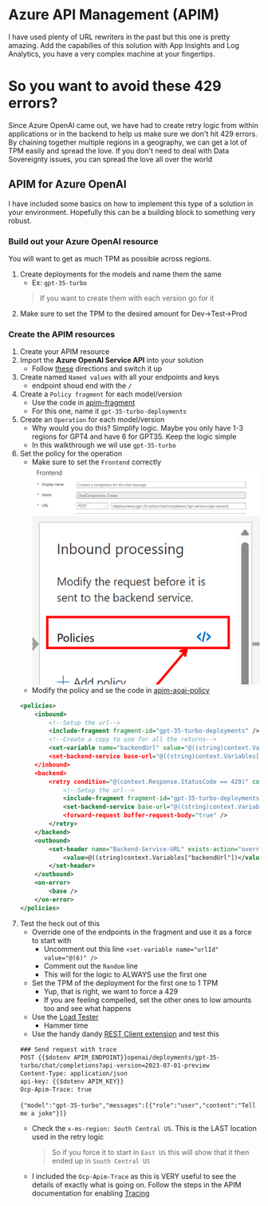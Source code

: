 # Azure API Management (APIM)
I have used plenty of URL rewriters in the past but this one is pretty amazing. Add the capabilies of this solution with App Insights and Log Analytics, you have a very complex machine at your fingertips.

# So you want to avoid these 429 errors?
Since Azure OpenAI came out, we have had to create retry logic from within applications or in the backend to help us make sure we don't hit 429 errors. By chaining together multiple regions in a geography, we can get a lot of TPM easily and spread the love. If you don't need to deal with Data Sovereignty issues, you can spread the love all over the world

## APIM for Azure OpenAI
I have included some basics on how to implement this type of a solution in your environment. Hopefully this can be a building block to something very robust.

### Build out your Azure OpenAI resource
You will want to get as much TPM as possible across regions. 

1. Create deployments for the models and name them the same
    - Ex: `gpt-35-turbo`
    > If you want to create them with each version go for it
1. Make sure to set the TPM to the desired amount for Dev->Test->Prod

### Create the APIM resources
1. Create your APIM resource
1. Import the **Azure OpenAI Service API** into your solution
    - Follow [these](https://learn.microsoft.com/en-us/azure/api-management/import-api-from-oas?tabs=portal) directions and switch it up 
1. Create named `Named values` with all your endpoints and keys
    - endpoint shoud end with the `/`
1. Create a `Policy fragment` for each model/version
    - Use the code in [apim-fragment](apim-aoai-fragment.xml)
    - For this one, name it `gpt-35-turbo-deployments`
1. Create an `Operation` for each model/version
    - Why would you do this? Simplify logic. Maybe you only have 1-3 regions for GPT4 and have 6 for GPT35. Keep the logic simple
    - In this walkthrough we wil use `gpt-35-turbo`
1. Set the policy for the operation
    - Make sure to set the `Frontend` correctly
    ![GPT 35 chat](img/apim/frontend.png
        )
    ![Alt text](img/apim/modify-policy.png)
    - Modify the policy and se the code in [apim-aoai-policy](apim-aoai-policy.xml)
    ```xml
    <policies>
        <inbound>
            <!--Setup the url-->
            <include-fragment fragment-id="gpt-35-turbo-deployments" />
            <!--Create a copy to use for all the returns-->
            <set-variable name="backendUrl" value="@((string)context.Variables["url"])" />
            <set-backend-service base-url="@((string)context.Variables["url"])" />
        </inbound>
        <backend>
            <retry condition="@(context.Response.StatusCode == 429)" count="30" interval="4" delta="2" max-interval="20" first-fast-retry="true">
                <!--Setup the url-->
                <include-fragment fragment-id="gpt-35-turbo-deployments" />
                <set-backend-service base-url="@((string)context.Variables["url"])" />
                <forward-request buffer-request-body="true" />
            </retry>
        </backend>
        <outbound>
            <set-header name="Backend-Service-URL" exists-action="override">
                <value>@((string)context.Variables["backendUrl"])</value>
            </set-header>
        </outbound>
        <on-error>
            <base />
        </on-error>
    </policies>
    ```
1. Test the heck out of this
    - Override one of the endpoints in the fragment and use it as a force to start with
        - Uncomment out this line `<set-variable name="urlId" value="@(6)" />`
        - Comment out the `Random` line
        - This will for the logic to ALWAYS use the first one
    - Set the TPM of the deployment for the first one to 1 TPM
        - Yup, that is right, we want to force a 429
        - If you are feeling compelled, set the other ones to low amounts too and see what happens
    - Use the [Load Tester](load-tester.ps1)
        - Hammer time
    - Use the handy dandy [REST Client extension](https://marketplace.visualstudio.com/items?itemName=humao.rest-client) and test this
    ```text
    ### Send request with trace
    POST {{$dotenv APIM_ENDPOINT}}openai/deployments/gpt-35-turbo/chat/completions?api-version=2023-07-01-preview
    Content-Type: application/json
    api-key: {{$dotenv APIM_KEY}}
    Ocp-Apim-Trace: true

    {"model":"gpt-35-turbo","messages":[{"role":"user","content":"Tell me a joke"}]}
    ```
    - Check the `x-ms-region: South Central US`. This is the LAST location used in the retry logic
        > So if you force it to start in `East US` this will show that it then ended up in `South Central US`
    - I included the `Ocp-Apim-Trace` as this is VERY useful to see the details of exactly what is going on. Follow the steps in the APIM documentation for enabling [Tracing](https://learn.microsoft.com/en-us/azure/api-management/api-management-howto-api-inspector)